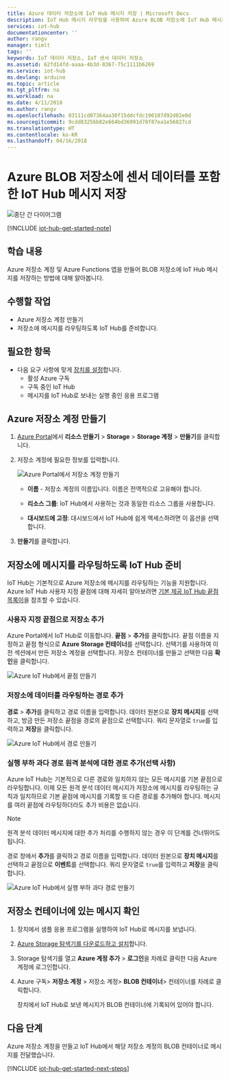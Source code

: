 ```yaml
---
title: Azure 데이터 저장소에 IoT Hub 메시지 저장 | Microsoft Docs
description: IoT Hub 메시지 라우팅을 사용하여 Azure BLOB 저장소에 IoT Hub 메시지를 저장합니다. IoT Hub 메시지에는 IoT 장치에서 보낸 센서 데이터와 같은 정보가 있습니다.
services: iot-hub
documentationcenter: ''
author: rangv
manager: timlt
tags: ''
keywords: IoT 데이터 저장소, IoT 센서 데이터 저장소
ms.assetid: 62fd14fd-aaaa-4b3d-8367-75c1111b6269
ms.service: iot-hub
ms.devlang: arduino
ms.topic: article
ms.tgt_pltfrm: na
ms.workload: na
ms.date: 4/11/2018
ms.author: rangv
ms.openlocfilehash: 03111cd07364aa30f15ddcfdc196107d92d02e0d
ms.sourcegitcommit: 9cdd83256b82e664bd36991d78f87ea1e56827cd
ms.translationtype: HT
ms.contentlocale: ko-KR
ms.lasthandoff: 04/16/2018
---
```

# <a name="save-iot-hub-messages-that-contain-sensor-data-to-your-azure-blob-storage"></a>Azure BLOB 저장소에 센서 데이터를 포함한 IoT Hub 메시지 저장

![종단 간 다이어그램](media/iot-hub-store-data-in-azure-table-storage/1_route-to-storage.png)

[!INCLUDE [iot-hub-get-started-note](../../includes/iot-hub-get-started-note.md)]

## <a name="what-you-learn"></a>학습 내용

Azure 저장소 계정 및 Azure Functions 앱을 만들어 BLOB 저장소에 IoT Hub 메시지를 저장하는 방법에 대해 알아봅니다.

## <a name="what-you-do"></a>수행할 작업

- Azure 저장소 계정 만들기
- 저장소에 메시지를 라우팅하도록 IoT Hub를 준비합니다.

## <a name="what-you-need"></a>필요한 항목

- 다음 요구 사항에 맞게 [장치를 설정](iot-hub-raspberry-pi-kit-node-get-started.md)합니다.
  - 활성 Azure 구독
  - 구독 중인 IoT Hub 
  - 메시지를 IoT Hub로 보내는 실행 중인 응용 프로그램

## <a name="create-an-azure-storage-account"></a>Azure 저장소 계정 만들기

1. [Azure Portal](https://portal.azure.com/)에서 **리소스 만들기** > **Storage** > **Storage 계정** > **만들기**를 클릭합니다.

2. 저장소 계정에 필요한 정보를 입력합니다.

   ![Azure Portal에서 저장소 계정 만들기](media\iot-hub-store-data-in-azure-table-storage\1_azure-portal-create-storage-account.png)

   * **이름** - 저장소 계정의 이름입니다. 이름은 전역적으로 고유해야 합니다.

   * **리소스 그룹**: IoT Hub에서 사용하는 것과 동일한 리소스 그룹을 사용합니다.

   * **대시보드에 고정**: 대시보드에서 IoT Hub에 쉽게 액세스하려면 이 옵션을 선택합니다.

3. **만들기**를 클릭합니다.

## <a name="prepare-your-iot-hub-to-route-messages-to-storage"></a>저장소에 메시지를 라우팅하도록 IoT Hub 준비

IoT Hub는 기본적으로 Azure 저장소에 메시지를 라우팅하는 기능을 지원합니다. Azure IoT Hub 사용자 지정 끝점에 대해 자세히 알아보려면 [기본 제공 IoT Hub 끝점 목록이](https://docs.microsoft.com/azure/iot-hub/iot-hub-devguide-endpoints#custom-endpoints)을 참조할 수 있습니다.

### <a name="add-storage-as-a-custom-endpoint"></a>사용자 지정 끝점으로 저장소 추가

Azure Portal에서 IoT Hub로 이동합니다. **끝점** > **추가**를 클릭합니다. 끝점 이름을 지정하고 끝점 형식으로 **Azure Storage 컨테이너**를 선택합니다. 선택기를 사용하여 이전 섹션에서 만든 저장소 계정을 선택합니다. 저장소 컨테이너를 만들고 선택한 다음 **확인**을 클릭합니다.

  ![Azure IoT Hub에서 끝점 만들기](media\iot-hub-store-data-in-azure-table-storage\2_custom-storage-endpoint.png)

### <a name="add-a-route-to-route-data-to-storage"></a>저장소에 데이터를 라우팅하는 경로 추가

**경로** > **추가**를 클릭하고 경로 이름을 입력합니다. 데이터 원본으로 **장치 메시지**를 선택하고, 방금 만든 저장소 끝점을 경로의 끝점으로 선택합니다. 쿼리 문자열로 `true`를 입력하고 **저장**을 클릭합니다.

  ![Azure IoT Hub에서 경로 만들기](media\iot-hub-store-data-in-azure-table-storage\3_create-route.png)
  
### <a name="add-a-route-for-hot-path-telemetry-optional"></a>실행 부하 과다 경로 원격 분석에 대한 경로 추가(선택 사항)

Azure IoT Hub는 기본적으로 다른 경로와 일치하지 않는 모든 메시지를 기본 끝점으로 라우팅합니다. 이제 모든 원격 분석 데이터 메시지가 저장소에 메시지를 라우팅하는 규칙과 일치하므로 기본 끝점에 메시지를 기록할 또 다른 경로를 추가해야 합니다. 메시지를 여러 끝점에 라우팅하더라도 추가 비용은 없습니다.

> [!NOTE]
> 원격 분석 데이터 메시지에 대한 추가 처리를 수행하지 않는 경우 이 단계를 건너뛰어도 됩니다.

경로 창에서 **추가**를 클릭하고 경로 이름을 입력합니다. 데이터 원본으로 **장치 메시지**를 선택하고 끝점으로 **이벤트**를 선택합니다. 쿼리 문자열로 `true`를 입력하고 **저장**을 클릭합니다.

  ![Azure IoT Hub에서 실행 부하 과다 경로 만들기](media\iot-hub-store-data-in-azure-table-storage\4_hot-path-route.png)

## <a name="verify-your-message-in-your-storage-container"></a>저장소 컨테이너에 있는 메시지 확인

1. 장치에서 샘플 응용 프로그램을 실행하여 IoT Hub로 메시지를 보냅니다.

2. [Azure Storage 탐색기를 다운로드하고 설치](http://storageexplorer.com/)합니다.

3. Storage 탐색기를 열고 **Azure 계정 추가** > **로그인**을 차례로 클릭한 다음 Azure 계정에 로그인합니다.

4. Azure 구독> **저장소 계정** > 저장소 계정> **BLOB 컨테이너**> 컨테이너를 차례로 클릭합니다.

   장치에서 IoT Hub로 보낸 메시지가 BLOB 컨테이너에 기록되어 있어야 합니다.

## <a name="next-steps"></a>다음 단계

Azure 저장소 계정을 만들고 IoT Hub에서 해당 저장소 계정의 BLOB 컨테이너로 메시지를 전달했습니다.

[!INCLUDE [iot-hub-get-started-next-steps](../../includes/iot-hub-get-started-next-steps.md)]
